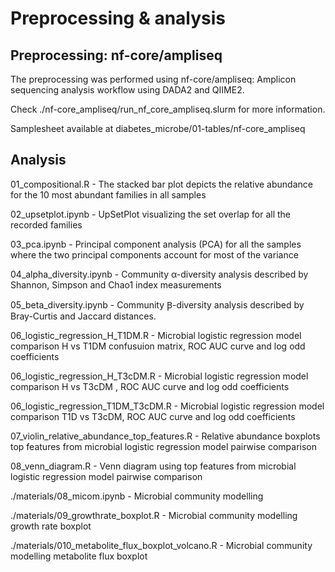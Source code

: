 # Preprocessing & analysis

##  Preprocessing: nf-core/ampliseq
The preprocessing was performed using nf-core/ampliseq: Amplicon sequencing analysis workflow using DADA2 and QIIME2. 

Check ./nf-core_ampliseq/run_nf_core_ampliseq.slurm for more information. 

Samplesheet available at diabetes_microbe/01-tables/nf-core_ampliseq

##  Analysis

01_compositional.R  - The stacked bar plot depicts the relative abundance for the 10 most abundant families in all samples

02_upsetplot.ipynb - UpSetPlot visualizing the set overlap for all the recorded families 

03_pca.ipynb - Principal component analysis (PCA) for all the samples where the two principal components account for most of the variance 

04_alpha_diversity.ipynb - Community α-diversity analysis described by Shannon, Simpson and Chao1 index measurements

05_beta_diversity.ipynb - Community Ꞵ-diversity analysis described by Bray-Curtis and Jaccard distances.

06_logistic_regression_H_T1DM.R - Microbial logistic regression model comparison H vs T1DM confusuion matrix, ROC AUC curve and log odd coefficients

06_logistic_regression_H_T3cDM.R - Microbial logistic regression model comparison H vs T3cDM , ROC AUC curve and log odd coefficients

06_logistic_regression_T1DM_T3cDM.R - Microbial logistic regression model comparison T1D vs T3cDM, ROC AUC curve and log odd coefficients

07_violin_relative_abundance_top_features.R - Relative abundance boxplots top features from  microbial logistic regression model pairwise comparison

08_venn_diagram.R - Venn diagram using top features from  microbial logistic regression model pairwise comparison

./materials/08_micom.ipynb - Microbial community modelling 

./materials/09_growthrate_boxplot.R - Microbial community modelling  growth rate boxplot

./materials/010_metabolite_flux_boxplot_volcano.R - Microbial community modelling metabolite flux boxplot 